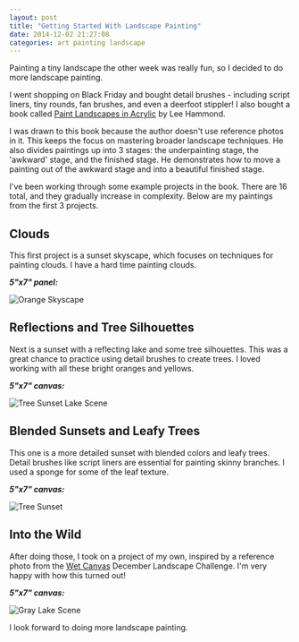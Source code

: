 ```yaml
---
layout: post
title: "Getting Started With Landscape Painting"
date: 2014-12-02 21:27:08
categories: art painting landscape
---
```

Painting a tiny landscape the other week was really fun, so I decided to do more landscape painting.

I went shopping on Black Friday and bought detail brushes - including script liners, tiny rounds, fan brushes, and even a deerfoot stippler! I also bought a book called <a href="http://www.amazon.com/Paint-Landscapes-Acrylic-Lee-Hammond/dp/1600613098" target="_blank">Paint Landscapes in Acrylic</a> by Lee Hammond. 

I was drawn to this book because the author doesn't use reference photos in it. This keeps the focus on mastering broader landscape techniques. He also divides paintings up into 3 stages: the underpainting stage, the 'awkward' stage, and the finished stage. He demonstrates how to move a painting out of the awkward stage and into a beautiful finished stage. 

I've been working through some example projects in the book. There are 16 total, and they gradually increase in complexity. Below are my paintings from the first 3 projects.

## Clouds

This first project is a sunset skyscape, which focuses on techniques for painting clouds. I have a hard time painting clouds.

**_5"x7" panel:_**

![Orange Skyscape](/images/blog/2014-12-02/orange_skyscape.jpg)

## Reflections and Tree Silhouettes

Next is a sunset with a reflecting lake and some tree silhouettes. This was a great chance to practice using detail brushes to create trees. I loved working with all these bright oranges and yellows.

**_5"x7" canvas:_**

![Tree Sunset Lake Scene](/images/blog/2014-12-02/tree_sunset_lake_scene.jpg)

## Blended Sunsets and Leafy Trees

This one is a more detailed sunset with blended colors and leafy trees. Detail brushes like script liners are essential for painting skinny branches. I used a sponge for some of the leaf texture.

**_5"x7" canvas:_**

![Tree Sunset](/images/blog/2014-12-02/tree_sunset.jpg)

## Into the Wild

After doing those, I took on a project of my own, inspired by a reference photo from the <a href="http://www.wetcanvas.com" target="_blank">Wet Canvas</a> December Landscape Challenge. I'm very happy with how this turned out!

**_5"x7" canvas:_**

![Gray Lake Scene](/images/blog/2014-12-02/gray_lake_scene.jpg)

I look forward to doing more landscape painting.
